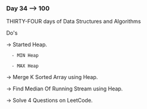 ### Day 34 --> 100
THIRTY-FOUR days of Data Structures and Algorithms

Do's

-> Started Heap.

      - MIN Heap
      
      - MAX Heap   
               
-> Merge K Sorted Array using Heap.

-> Find Median Of Running Stream using Heap.

-> Solve 4 Questions on LeetCode.
